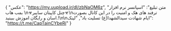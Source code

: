 {
  "عکس": "https://my.uupload.ir/dl/zbNaOM6z",
  "متن تبلیغ": "اسپانسر نرم افزار بمب هاب \n☣چنل کاپیتان سایبر☣\nترفند های هک و امنیت را در این کانال بصورت اسان و رایگان اموزش ببینید.!\n\nایام شهادت سیدالشهدا(ع) تسلیت باد",
  "لینک": "https://t.me/CapTainCYbeRi"
}
